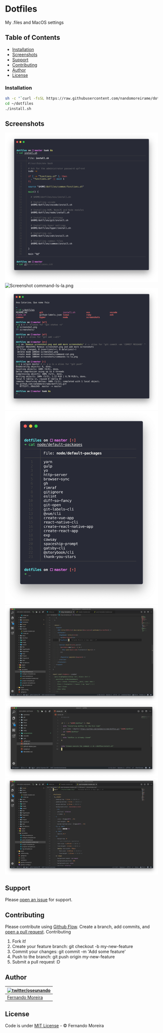# Dotfiles

My .files and MacOS settings

## Table of Contents

- [Installation](#installation)
- [Screenshots](#screenshots)
- [Support](#support)
- [Contributing](#contributing)
- [Author](#author)
- [License](#license)

### Installation

```bash
sh -c "`curl -fsSL https://raw.githubusercontent.com/nandomoreirame/dotfiles/master/clone.sh`"
cd ~/dotfiles
./install.sh
```

## Screenshots

![Screenshot command-cat.png](/screenshots/command-cat.png)
![Screenshot command-ls-la.png](/screenshots/command-ls-la.png)
![Screenshot git-aliases.png](/screenshots/git-aliases.png)
![Screenshot node-default-packages.png](/screenshots/node-default-packages.png)
![Screenshot vscode-theme-react-file.png](/screenshots/vscode-theme-react-file.png)
![Screenshot vscode-theme-sh-file.png](/screenshots/vscode-theme-sh-file.png)
![Screenshot vscode-theme-stylus-file.png](/screenshots/vscode-theme-stylus-file.png)

## Support

Please [open an issue](https://github.com/nandomoreirame/readme-boilerplate/issues/new) for support.


## Contributing

Please contribute using [Github Flow](https://guides.github.com/introduction/flow/). Create a branch, add commits, and [open a pull request](https://github.com/nandomoreirame/readme-boilerplate/compare?expand=1).
Contributing

1. Fork it!
2. Create your feature branch: git checkout -b my-new-feature
3. Commit your changes: git commit -m 'Add some feature'
4. Push to the branch: git push origin my-new-feature
5. Submit a pull request :D

## Author

| [![twitter/oseunando](https://avatars6.githubusercontent.com/u/1318271?v=4&s=120)](http://twitter.com/oseunando "Follow @oseunando on Twitter") |
| ----------------------------------------------------------------------------------------------------------------------------------------------- |
| [Fernando Moreira](http://twitter.com/oseunando)                                                                                                |

## License

Code is under [MIT License](/LICENSE) - © Fernando Moreira
